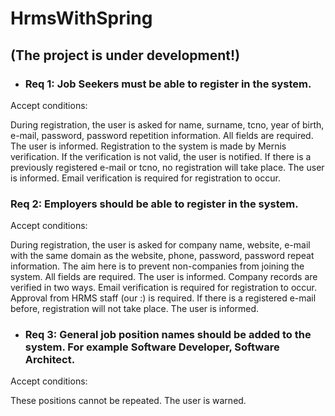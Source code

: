 # HrmsWithSpring


## (The project is under development!)
* ### Req 1: Job Seekers must be able to register in the system.

 Accept conditions:

During registration, the user is asked for name, surname, tcno, year of birth, e-mail, password, password repetition information.
All fields are required. The user is informed.
Registration to the system is made by Mernis verification.
If the verification is not valid, the user is notified.
If there is a previously registered e-mail or tcno, no registration will take place. The user is informed.
Email verification is required for registration to occur.
### Req 2: Employers should be able to register in the system.

 Accept conditions:

During registration, the user is asked for company name, website, e-mail with the same domain as the website, phone, password, password repeat information. The aim here is to prevent non-companies from joining the system.
All fields are required. The user is informed.
Company records are verified in two ways. Email verification is required for registration to occur. Approval from HRMS staff (our :) is required.
If there is a registered e-mail before, registration will not take place. The user is informed.
* ### Req 3: General job position names should be added to the system. For example Software Developer, Software Architect.

Accept conditions:

These positions cannot be repeated. The user is warned.


